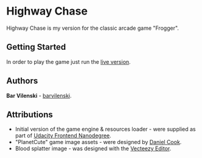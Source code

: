 # Highway Chase

Highway Chase is my version for the classic arcade game "Frogger".

## Getting Started

In order to play the game just run the [live version](https://barvilenski.github.io/arcade-game/).

## Authors

**Bar Vilenski** - [barvilenski](https://github.com/barvilenski).

## Attributions

* Initial version of the game engine & resources loader - were supplied as part of [Udacity Frontend Nanodegree](https://www.udacity.com/course/front-end-web-developer-nanodegree--nd001).
* "PlanetCute" game image assets - were designed by [Daniel Cook](http://www.lostgarden.com/2007/05/dancs-miraculously-flexible-game.html).
* Blood splatter image - was designed with the [Vecteezy Editor](https://www.vecteezy.com/).
